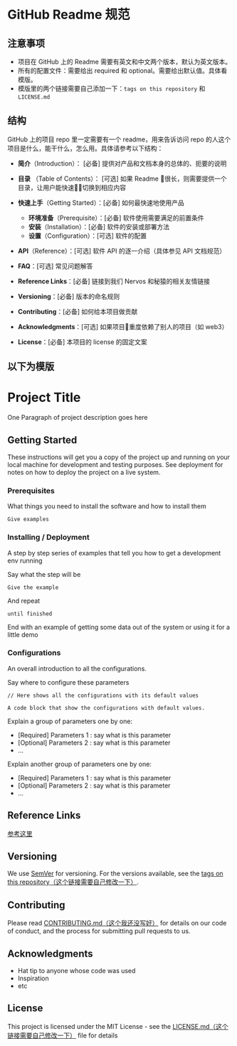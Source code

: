 # GitHub Readme 规范

## 注意事项
* 项目在 GitHub 上的 Readme 需要有英文和中文两个版本，默认为英文版本。
* 所有的配置文件：需要给出 required 和 optional。需要给出默认值。具体看模版。
* 模版里的两个链接需要自己添加一下：`tags on this repository` 和 `LICENSE.md`


## 结构

GitHub 上的项目 repo 里一定需要有一个 readme，用来告诉访问 repo 的人这个项目是什么，能干什么，怎么用。具体请参考以下结构：

- **简介**（Introduction）： [必备] 提供对产品和文档本身的总体的、扼要的说明
- **目录** （Table of Contents）： [可选] 如果 Readme 很长，则需要提供一个目录，让用户能快速切换到相应内容
- **快速上手**（Getting Started）：[必备] 如何最快速地使用产品
  - **环境准备**（Prerequisite）：[必备] 软件使用需要满足的前置条件
  - **安装**（Installation）：[必备] 软件的安装或部署方法
  - **设置**（Configuration）：[可选] 软件的配置
- **API**（Reference）：[可选] 软件 API 的逐一介绍（具体参见 API 文档规范）
- **FAQ**：[可选] 常见问题解答

- **Reference Links**：[必备] 链接到我们 Nervos 和秘猿的相关友情链接
- **Versioning**：[必备] 版本的命名规则
- **Contributing**：[必备] 如何给本项目做贡献
- **Acknowledgments**：[可选] 如果项目重度依赖了别人的项目（如 web3）
- **License**：[必备] 本项目的 license 的固定文案



以下为模版
--- 
# Project Title

One Paragraph of project description goes here

## Getting Started

These instructions will get you a copy of the project up and running on your local machine for development and testing purposes. See deployment for notes on how to deploy the project on a live system.

### Prerequisites

What things you need to install the software and how to install them

```
Give examples
```

### Installing / Deployment

A step by step series of examples that tell you how to get a development env running

Say what the step will be

```
Give the example
```

And repeat

```
until finished
```

End with an example of getting some data out of the system or using it for a little demo

### Configurations

An overall introduction to all the configurations.

Say where to configure these parameters

```
// Here shows all the configurations with its default values

A code block that show the configurations with default values.
```

Explain a group of parameters one by one:
* [Required] Parameters 1 : say what is this parameter
* [Optional] Parameters 2 : say what is this parameter
* ...

Explain another group of parameters one by one:
* [Required] Parameters 1 : say what is this parameter
* [Optional] Parameters 2 : say what is this parameter
* ...



## Reference Links
[参考这里](structure.md)

## Versioning

We use [SemVer](http://semver.org/) for versioning. For the versions available, see the [tags on this repository（这个链接需要自己修改一下）](https://github.com/your/project/tags). 

## Contributing

Please read [CONTRIBUTING.md（这个我还没写好）]() for details on our code of conduct, and the process for submitting pull requests to us.

## Acknowledgments

* Hat tip to anyone whose code was used
* Inspiration
* etc

## License

This project is licensed under the MIT License - see the [LICENSE.md（这个链接需要自己修改一下）](LICENSE.md) file for details


